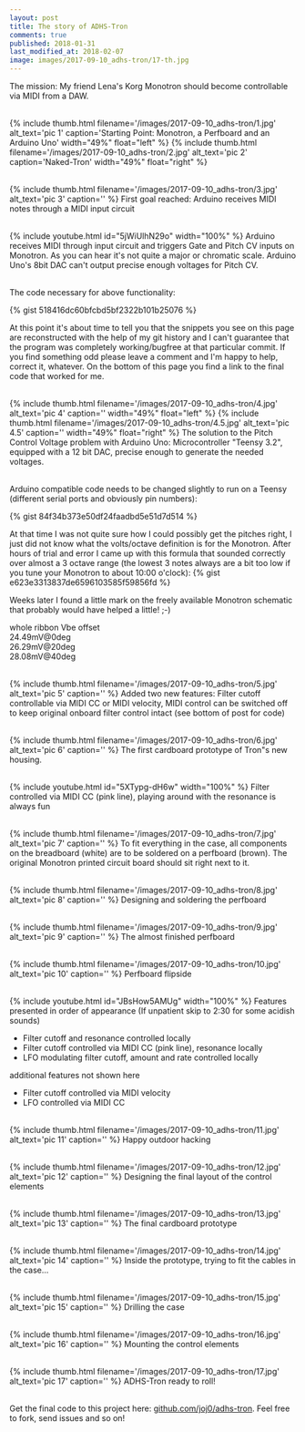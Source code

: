 ```yaml
---
layout: post
title: The story of ADHS-Tron
comments: true
published: 2018-01-31
last_modified_at: 2018-02-07
image: images/2017-09-10_adhs-tron/17-th.jpg
---
```


The mission: My friend Lena&#39;s Korg Monotron should become controllable via MIDI from a DAW. <br>

<br>

<div class="clearfix">
{% include thumb.html filename='/images/2017-09-10_adhs-tron/1.jpg' alt_text='pic 1' caption='Starting Point: Monotron, a Perfboard and an Arduino Uno' width="49%" float="left" %}
{% include thumb.html filename='/images/2017-09-10_adhs-tron/2.jpg' alt_text='pic 2' caption='Naked-Tron' width="49%" float="right" %}
</div>
<br>

{% include thumb.html filename='/images/2017-09-10_adhs-tron/3.jpg' alt_text='pic 3' caption='' %}
First goal reached: Arduino receives MIDI notes through a MIDI input circuit
<br><br>

{% include youtube.html id="5jWiUlhN29o" width="100%" %}
Arduino receives MIDI through input circuit and triggers Gate and Pitch CV inputs on Monotron. As you can hear it&#39;s not quite a major or chromatic scale. Arduino Uno&#39;s 8bit DAC can&#39;t output precise enough voltages for Pitch CV.
<br><br>

The code necessary for above functionality:
<!--<script src="http://gist-it.appspot.com/https://github.com/JOJ0/ADHS-Tron/blob/0d57429476b3d251b1390e9532fc67db75ba6be8/hyperactron.ino"></script>-->
<!--<script src="https://gist.github.com/JOJ0/518416dc60bfcbd5bf2322b101b25076.js"></script>-->
{% gist 518416dc60bfcbd5bf2322b101b25076 %}

At this point it's about time to tell you that the snippets you see on this page are reconstructed with the help of my git history and I can't guarantee that the program was completely working/bugfree at that particular commit. If you find something odd please leave a comment and I'm happy to help, correct it, whatever. On the bottom of this page you find a link to the final code that worked for me.
<br><br>

{% include thumb.html filename='/images/2017-09-10_adhs-tron/4.jpg' alt_text='pic 4' caption='' width="49%" float="left" %}
{% include thumb.html filename='/images/2017-09-10_adhs-tron/4.5.jpg' alt_text='pic 4.5' caption='' width="49%" float="right" %}
The solution to the Pitch Control Voltage problem with Arduino Uno: Microcontroller &#34;Teensy 3.2&#34;, equipped with a 12 bit DAC, precise enough to generate the needed voltages.
<br><br>

Arduino compatible code needs to be changed slightly to run on a Teensy (different serial ports and obviously pin numbers):
<!--<script src="http://gist-it.appspot.com/https://github.com/JOJ0/ADHS-Tron/blob/1ae1e123f3df8902e356ed3d87fe8f05327972fd/hyperactron.ino?slice=1:23"></script>-->
{% gist 84f34b373e50df24faadbd5e51d7d514 %}

At that time I was not quite sure how I could possibly get the pitches right, I just did not know what the volts/octave definition is for the Monotron. After hours of trial and error I came up with this formula that sounded correctly over almost a 3 octave range (the lowest 3 notes always are a bit too low if you tune your Monotron to about 10:00 o'clock):
{% gist e623e3313837de6596103585f59856fd %}

Weeks later I found a little mark on the freely available Monotron schematic that probably would have helped a little! ;-)

whole ribbon Vbe offset<br>
24.49mV@0deg<br>
26.29mV@20deg<br>
28.08mV@40deg<br>
<br>


{% include thumb.html filename='/images/2017-09-10_adhs-tron/5.jpg' alt_text='pic 5' caption='' %}
Added two new features: Filter cutoff controllable via MIDI CC or MIDI velocity, MIDI control can be switched off to keep original onboard filter control intact (see bottom of post for code)
<br><br>

{% include thumb.html filename='/images/2017-09-10_adhs-tron/6.jpg' alt_text='pic 6' caption='' %}
The first cardboard prototype of Tron&#34;s new housing.
<br><br>

{% include youtube.html id="5XTypg-dH6w" width="100%" %}
Filter controlled via MIDI CC (pink line), playing around with the resonance is always fun
<br><br>

{% include thumb.html filename='/images/2017-09-10_adhs-tron/7.jpg' alt_text='pic 7' caption='' %}
To fit everything in the case, all components on the breadboard (white) are to be soldered on a perfboard (brown). The original Monotron printed circuit board should sit right next to it.
<br><br>

{% include thumb.html filename='/images/2017-09-10_adhs-tron/8.jpg' alt_text='pic 8' caption='' %}
Designing and soldering the perfboard
<br><br>

{% include thumb.html filename='/images/2017-09-10_adhs-tron/9.jpg' alt_text='pic 9' caption='' %}
The almost finished perfboard
<br><br>

{% include thumb.html filename='/images/2017-09-10_adhs-tron/10.jpg' alt_text='pic 10' caption='' %}
Perfboard flipside
<br><br>

{% include youtube.html id="JBsHow5AMUg" width="100%" %}
Features presented in order of appearance (If unpatient skip to 2:30 for some acidish sounds)
* Filter cutoff and resonance controlled locally
* Filter cutoff controlled via MIDI CC (pink line), resonance locally
* LFO modulating filter cutoff, amount and rate controlled locally

additional features not shown here
* Filter cutoff controlled via MIDI velocity
* LFO controlled via MIDI CC
<br><br>

{% include thumb.html filename='/images/2017-09-10_adhs-tron/11.jpg' alt_text='pic 11' caption='' %}
Happy outdoor hacking
<br><br>

{% include thumb.html filename='/images/2017-09-10_adhs-tron/12.jpg' alt_text='pic 12' caption='' %}
Designing the final layout of the control elements
<br><br>

{% include thumb.html filename='/images/2017-09-10_adhs-tron/13.jpg' alt_text='pic 13' caption='' %}
The final cardboard prototype
<br><br>

{% include thumb.html filename='/images/2017-09-10_adhs-tron/14.jpg' alt_text='pic 14' caption='' %}
Inside the prototype, trying to fit the cables in the case...
<br><br>

{% include thumb.html filename='/images/2017-09-10_adhs-tron/15.jpg' alt_text='pic 15' caption='' %}
Drilling the case
<br><br>

{% include thumb.html filename='/images/2017-09-10_adhs-tron/16.jpg' alt_text='pic 16' caption='' %}
Mounting the control elements
<br><br>

{% include thumb.html filename='/images/2017-09-10_adhs-tron/17.jpg' alt_text='pic 17' caption='' %}
ADHS-Tron ready to roll!
<br><br>

Get the final code to this project here: [github.com/joj0/adhs-tron](https://github.com/joj0/adhs-tron). Feel free to fork, send issues and so on!
<br><br>
